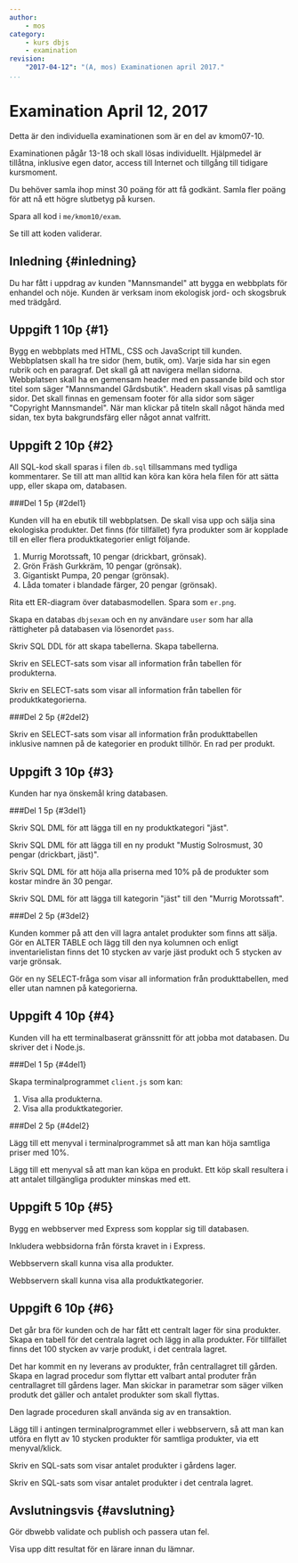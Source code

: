 ```yaml
---
author:
    - mos
category:
    - kurs dbjs
    - examination
revision:
    "2017-04-12": "(A, mos) Examinationen april 2017."
...
```

Examination April 12, 2017
=======================================

Detta är den individuella examinationen som är en del av kmom07-10.

Examinationen pågår 13-18 och skall lösas individuellt. Hjälpmedel är tillåtna, inklusive egen dator, access till Internet och tillgång till tidigare kursmoment. 

Du behöver samla ihop minst 30 poäng för att få godkänt. Samla fler poäng för att nå ett högre slutbetyg på kursen.

<!--more-->

Spara all kod i `me/kmom10/exam`.

Se till att koden validerar.



Inledning {#inledning}
---------------------------------------

Du har fått i uppdrag av kunden "Mannsmandel" att bygga en webbplats för enhandel och nöje. Kunden är verksam inom ekologisk jord- och skogsbruk med trädgård.



Uppgift 1 10p {#1}
---------------------------------------

Bygg en webbplats med HTML, CSS och JavaScript till kunden. Webbplatsen skall ha tre sidor (hem, butik, om). Varje sida har sin egen rubrik och en paragraf. Det skall gå att navigera mellan sidorna. Webbplatsen skall ha en gemensam header med en passande bild och stor titel som säger "Mannsmandel Gårdsbutik". Headern skall visas på samtliga sidor. Det skall finnas en gemensam footer för alla sidor som säger "Copyright Mannsmandel". När man klickar på titeln skall något hända med sidan, tex byta bakgrundsfärg eller något annat valfritt.



Uppgift 2 10p {#2}
---------------------------------------

All SQL-kod skall sparas i filen `db.sql` tillsammans med tydliga kommentarer. Se till att man alltid kan köra kan köra hela filen för att sätta upp, eller skapa om, databasen.



###Del 1 5p {#2del1}

Kunden vill ha en ebutik till webbplatsen. De skall visa upp och sälja sina ekologiska produkter. Det finns (för tillfället) fyra produkter som är kopplade till en eller flera produktkategorier enligt följande.

1. Murrig Morotssaft, 10 pengar (drickbart, grönsak).
2. Grön Fräsh Gurkkräm, 10 pengar (grönsak).
3. Gigantiskt Pumpa, 20 pengar (grönsak).
4. Låda tomater i blandade färger, 20 pengar (grönsak).

Rita ett ER-diagram över databasmodellen. Spara som `er.png`.

Skapa en databas `dbjsexam` och en ny användare `user` som har alla rättigheter på databasen via lösenordet `pass`.

Skriv SQL DDL för att skapa tabellerna. Skapa tabellerna.

Skriv en SELECT-sats som visar all information från tabellen för produkterna.

Skriv en SELECT-sats som visar all information från tabellen för produktkategorierna.



###Del 2 5p {#2del2}

Skriv en SELECT-sats som visar all information från produkttabellen inklusive namnen på de kategorier en produkt tillhör. En rad per produkt.



Uppgift 3 10p {#3}
---------------------------------------

Kunden har nya önskemål kring databasen.



###Del 1 5p {#3del1}

Skriv SQL DML för att lägga till en ny produktkategori "jäst".

Skriv SQL DML för att lägga till en ny produkt "Mustig Solrosmust, 30 pengar (drickbart, jäst)".

Skriv SQL DML för att höja alla priserna med 10% på de produkter som kostar mindre än 30 pengar.

Skriv SQL DML för att lägga till kategorin "jäst" till den "Murrig Morotssaft".



###Del 2 5p {#3del2}

Kunden kommer på att den vill lagra antalet produkter som finns att sälja. Gör en ALTER TABLE och lägg till den nya kolumnen och enligt inventarielistan finns det 10 stycken av varje jäst produkt och 5 stycken av varje grönsak.

Gör en ny SELECT-fråga som visar all information från produkttabellen, med eller utan namnen på kategorierna.



Uppgift 4 10p {#4}
---------------------------------------

Kunden vill ha ett terminalbaserat gränssnitt för att jobba mot databasen. Du skriver det i Node.js.



###Del 1 5p {#4del1}

Skapa terminalprogrammet `client.js` som kan:

1. Visa alla produkterna.
1. Visa alla produktkategorier.



###Del 2 5p {#4del2}

Lägg till ett menyval i terminalprogrammet så att man kan höja samtliga priser med 10%.

Lägg till ett menyval så att man kan köpa en produkt. Ett köp skall resultera i att antalet tillgängliga produkter minskas med ett.



Uppgift 5 10p {#5}
---------------------------------------

Bygg en webbserver med Express som kopplar sig till databasen.

Inkludera webbsidorna från första kravet in i Express.

Webbservern skall kunna visa alla produkter.

Webbservern skall kunna visa alla produktkategorier.



Uppgift 6 10p {#6}
---------------------------------------

Det går bra för kunden och de har fått ett centralt lager för sina produkter. Skapa en tabell för det centrala lagret och lägg in alla produkter. För tillfället finns det 100 stycken av varje produkt, i det centrala lagret.

Det har kommit en ny leverans av produkter, från centrallagret till gården. Skapa en lagrad procedur som flyttar ett valbart antal produter från centrallagret till gårdens lager. Man skickar in parametrar som säger vilken produtk det gäller och antalet produkter som skall flyttas.

Den lagrade proceduren skall använda sig av en transaktion.

Lägg till i antingen terminalprogrammet eller i webbservern, så att man kan utföra en flytt av 10 stycken produkter för samtliga produkter, via ett menyval/klick.

Skriv en SQL-sats som visar antalet produkter i gårdens lager.

Skriv en SQL-sats som visar antalet produkter i det centrala lagret.



Avslutningsvis {#avslutning}
---------------------------------------

Gör dbwebb validate och publish och passera utan fel.

Visa upp ditt resultat för en lärare innan du lämnar.
